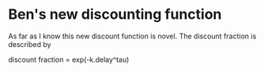 # Ben's new discounting function 

As far as I know this new discount function is novel. The discount fraction is described by 

discount fraction = exp(-k.delay^tau)